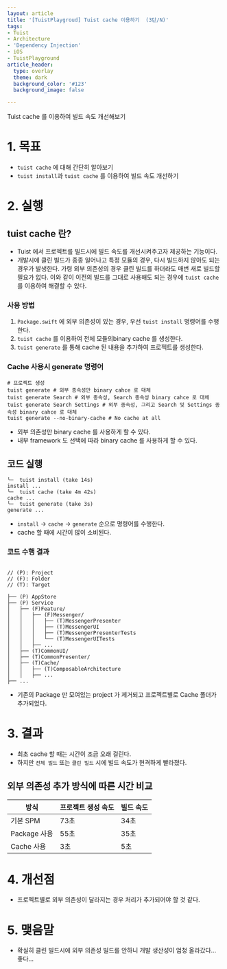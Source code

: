 ```yaml
---
layout: article
title: '[TuistPlaygroud] Tuist cache 이용하기  (3탄/N)'
tags:
- Tuist
- Architecture
- 'Dependency Injection'
- iOS
- TuistPlayground
article_header:
  type: overlay
  theme: dark
  background_color: '#123'
  background_image: false

---
```


Tuist cache 를 이용하여 빌드 속도 개선해보기

<!--more-->

# 1. 목표
- `tuist cache` 에 대해 간단히 알아보기
- `tuist install`과 `tuist cache` 를 이용하여 빌드 속도 개선하기

# 2. 실행

## tuist cache 란?
- Tuist 에서 프로젝트를 빌드시에 빌드 속도를 개선시켜주고자 제공하는 기능이다.
- 개발시에 클린 빌드가 종종 일어나고 특정 모듈의 경우, 다시 빌드하지 않아도 되는 경우가 발생한다.
  가령 외부 의존성의 경우 클린 빌드를 하더라도 매번 새로 빌드할 필요가 없다. 이와 같이 이전의 빌드를
  그대로 사용해도 되는 경우에 `tuist cache` 를 이용하여 해결할 수 있다. 

### 사용 방법
1. `Package.swift` 에 외부 의존성이 있는 경우, 우선 `tuist install` 명령어를 수행한다. 
2. `tuist cache` 를 이용하여 전체 모듈의binary cache 를 생성한다. 
3. `tuist generate` 를 통해 cache 된 내용을 추가하여 프로젝트를 생성한다. 

### Cache 사용시 generate 명령어

```shell
# 프로젝트 생성
tuist generate # 외부 종속성만 binary cahce 로 대체
tuist generate Search # 외부 종속성, Search 종속성 binary cahce 로 대체
tuist generate Search Settings # 외부 종속성, 그리고 Search 및 Settings 종속성 binary cahce 로 대체
tuist generate --no-binary-cache # No cache at all
```
- 외부 의존성만 binary cache 를 사용하게 할 수 있다. 
- 내부 framework 도 선택에 따라 binary cache 를 사용하게 할 수 있다. 

## 코드 실행 

```shell
╰─  tuist install (take 14s)
install ...
╰─  tuist cache (take 4m 42s)
cache ...
╰─  tuist generate (take 3s)
generate ...
```
- `install` -> `cache` -> `generate` 순으로 명령어를 수행한다.
- cache 할 때에 시간이 많이 소비된다. 

### 코드 수행 결과
```shell

// (P): Project
// (F): Folder
// (T): Target

├── (P) AppStore
├── (P) Service
│   ├── (F)Feature/
│   │   ├── (F)Messenger/
│   │   │   ├── (T)MessengerPresenter
│   │   │   ├── (T)MessengerUI
│   │   │   ├── (T)MessengerPresenterTests
│   │   │   └── (T)MessengerUITests
│   │   ├── ...
│   ├── (T)CommonUI/
│   ├── (T)CommonPresenter/
│   ├── (T)Cache/
│   │   ├── (T)ComposableArchitecture
│   │   ├── ...
├── ...
```
- 기존의 Package 만 모여있는 project 가 제거되고 프로젝트별로 Cache 폴더가 추가되었다. 


# 3. 결과
- 최초 cache 할 때는 시간이 조금 오래 걸린다. 
- 하지만 `전체 빌드` 또는 `클린 빌드` 시에 빌드 속도가 현격하게 빨라졌다.

## 외부 의존성 추가 방식에 따른 시간 비교
| 방식                | 프로젝트 생성 속도 | 빌드 속도 |
|-------------------|----------------|---------|
| 기본 SPM         | 73초           | 34초    |
| Package 사용 | 55초           | 35초    |
| Cache 사용       | 3초            | 5초     |

# 4. 개선점
- 프로젝트별로 외부 의존성이 달라지는 경우 처리가 추가되어야 할 것 같다. 

# 5. 맺음말
- 확실히 클린 빌드시에 외부 의존성 빌드를 안하니 개발 생산성이 엄청 올라갔다... 좋다... 